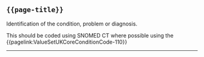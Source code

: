 ## <code>{{page-title}}</code>

Identification of the condition, problem or diagnosis.

This should be coded using SNOMED CT where possible using the {{pagelink:ValueSetUKCoreConditionCode-110}}

---